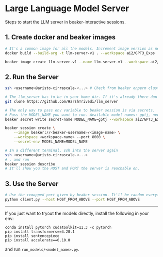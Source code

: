 # Large Language Model Server

Steps to start the LLM server in beaker-interactive sessions.

## 1. Create docker and beaker images

```bash
# It's a common image for all the models. Increment image version as necessary.
docker build --build-arg -t llm-server-v1 . --workspace ai2/GPT3_Exps

beaker image create llm-server-v1 --name llm-server-v1 --workspace ai2/GPT3_Exps
```

## 2. Run the Server

```bash
ssh <username>@aristo-cirrascale-<...> # Check from beaker onperm clusters

# The llm_server has to be in your home dir. If it's already there don't clone it.
git clone https://github.com/HarshTrivedi/llm_server

# The only way to pass env variable to beaker session is via secrets.
# Pass the MODEL_NAME you want to run. Available model names: gptj, neox20b, opt, t0pp
beaker secret write secret-name MODEL_NAME=gptj --workspace ai2/GPT3_Exps

beaker session create \
    --image beaker://<beaker-username>/<image-name> \
    --workspace <workspace-name> --port 8000 \
    --secret-env MODEL_NAME=MODEL_NAME

# In a different terminal, ssh into the server again
ssh <username>@aristo-cirrascale-<...>
# , and run
beaker session describe
# It'll show you the HOST and PORT the server is reachable on.
```

## 3. Use the Server

```bash
# Use the remapped port given by beaker session. It'll be random everytime.
python client.py --host HOST_FROM_ABOVE --port HOST_FROM_ABOVE
```

----

If you just want to tryout the models directly, install the following in your env:

```
conda install pytorch cudatoolkit=11.3 -c pytorch
pip install transformers==4.20.1
pip install sentencepiece
pip install accelerate==0.10.0
```

and run `run_models/<model_name>.py`.
